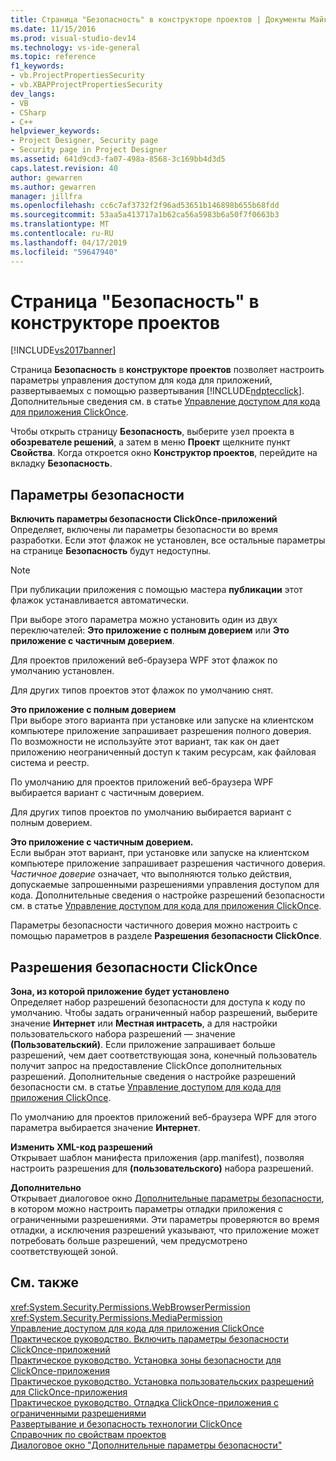 ```yaml
---
title: Страница "Безопасность" в конструкторе проектов | Документы Майкрософт
ms.date: 11/15/2016
ms.prod: visual-studio-dev14
ms.technology: vs-ide-general
ms.topic: reference
f1_keywords:
- vb.ProjectPropertiesSecurity
- vb.XBAPProjectPropertiesSecurity
dev_langs:
- VB
- CSharp
- C++
helpviewer_keywords:
- Project Designer, Security page
- Security page in Project Designer
ms.assetid: 641d9cd3-fa07-498a-8568-3c169bb4d3d5
caps.latest.revision: 40
author: gewarren
ms.author: gewarren
manager: jillfra
ms.openlocfilehash: cc6c7af3732f2f96ad53651b146898b655b68fdd
ms.sourcegitcommit: 53aa5a413717a1b62ca56a5983b6a50f7f0663b3
ms.translationtype: MT
ms.contentlocale: ru-RU
ms.lasthandoff: 04/17/2019
ms.locfileid: "59647940"
---
```

# <a name="security-page-project-designer"></a>Страница "Безопасность" в конструкторе проектов
[!INCLUDE[vs2017banner](../../includes/vs2017banner.md)]

Страница **Безопасность** в **конструкторе проектов** позволяет настроить параметры управления доступом для кода для приложений, развертываемых с помощью развертывания [!INCLUDE[ndptecclick](../../includes/ndptecclick-md.md)]. Дополнительные сведения см. в статье [Управление доступом для кода для приложения ClickOnce](../../deployment/code-access-security-for-clickonce-applications.md).  
  
 Чтобы открыть страницу **Безопасность**, выберите узел проекта в **обозревателе решений**, а затем в меню **Проект** щелкните пункт **Свойства**. Когда откроется окно **Конструктор проектов**, перейдите на вкладку **Безопасность**.  
  
## <a name="security-settings"></a>Параметры безопасности  
 **Включить параметры безопасности ClickOnce-приложений**  
 Определяет, включены ли параметры безопасности во время разработки. Если этот флажок не установлен, все остальные параметры на странице **Безопасность** будут недоступны.  
  
> [!NOTE]
>  При публикации приложения с помощью мастера **публикации** этот флажок устанавливается автоматически.  
  
 При выборе этого параметра можно установить один из двух переключателей: **Это приложение с полным доверием** или **Это приложение с частичным доверием**.  
  
 Для проектов приложений веб-браузера WPF этот флажок по умолчанию установлен.  
  
 Для других типов проектов этот флажок по умолчанию снят.  
  
 **Это приложение с полным доверием**  
 При выборе этого варианта при установке или запуске на клиентском компьютере приложение запрашивает разрешения полного доверия. По возможности не используйте этот вариант, так как он дает приложению неограниченный доступ к таким ресурсам, как файловая система и реестр.  
  
 По умолчанию для проектов приложений веб-браузера WPF выбирается вариант с частичным доверием.  
  
 Для других типов проектов по умолчанию выбирается вариант с полным доверием.  
  
 **Это приложение с частичным доверием.**  
 Если выбран этот вариант, при установке или запуске на клиентском компьютере приложение запрашивает разрешения частичного доверия. *Частичное доверие* означает, что выполняются только действия, допускаемые запрошенными разрешениями управления доступом для кода. Дополнительные сведения о настройке разрешений безопасности см. в статье [Управление доступом для кода для приложения ClickOnce](../../deployment/code-access-security-for-clickonce-applications.md).  
  
 Параметры безопасности частичного доверия можно настроить с помощью параметров в разделе **Разрешения безопасности ClickOnce**.  
  
## <a name="clickonce-security-permissions"></a>Разрешения безопасности ClickOnce  
 **Зона, из которой приложение будет установлено**  
 Определяет набор разрешений безопасности для доступа к коду по умолчанию. Чтобы задать ограниченный набор разрешений, выберите значение **Интернет** или **Местная интрасеть**, а для настройки пользовательского набора разрешений — значение **(Пользовательский)**. Если приложение запрашивает больше разрешений, чем дает соответствующая зона, конечный пользователь получит запрос на предоставление ClickOnce дополнительных разрешений. Дополнительные сведения о настройке разрешений безопасности см. в статье [Управление доступом для кода для приложения ClickOnce](../../deployment/code-access-security-for-clickonce-applications.md).  
  
 По умолчанию для проектов приложений веб-браузера WPF для этого параметра выбирается значение **Интернет**.  
  
 **Изменить XML-код разрешений**  
 Открывает шаблон манифеста приложения (app.manifest), позволяя настроить разрешения для **(пользовательского)** набора разрешений.  
  
 **Дополнительно**  
 Открывает диалоговое окно [Дополнительные параметры безопасности](../../ide/reference/advanced-security-settings-dialog-box.md), в котором можно настроить параметры отладки приложения с ограниченными разрешениями. Эти параметры проверяются во время отладки, а исключения разрешений указывают, что приложение может потребовать больше разрешений, чем предусмотрено соответствующей зоной.  
  
## <a name="see-also"></a>См. также  
 <xref:System.Security.Permissions.WebBrowserPermission>   
 <xref:System.Security.Permissions.MediaPermission>   
 [Управление доступом для кода для приложения ClickOnce](../../deployment/code-access-security-for-clickonce-applications.md)   
 [Практическое руководство. Включить параметры безопасности ClickOnce-приложений](../../deployment/how-to-enable-clickonce-security-settings.md)   
 [Практическое руководство. Установка зоны безопасности для ClickOnce-приложения](../../deployment/how-to-set-a-security-zone-for-a-clickonce-application.md)   
 [Практическое руководство. Установка пользовательских разрешений для ClickOnce-приложения](../../deployment/how-to-set-custom-permissions-for-a-clickonce-application.md)   
 [Практическое руководство. Отладка ClickOnce-приложения с ограниченными разрешениями](../../deployment/how-to-debug-a-clickonce-application-with-restricted-permissions.md)   
 [Развертывание и безопасность технологии ClickOnce](../../deployment/clickonce-security-and-deployment.md)   
 [Справочник по свойствам проектов](../../ide/reference/project-properties-reference.md)   
 [Диалоговое окно "Дополнительные параметры безопасности"](../../ide/reference/advanced-security-settings-dialog-box.md)
